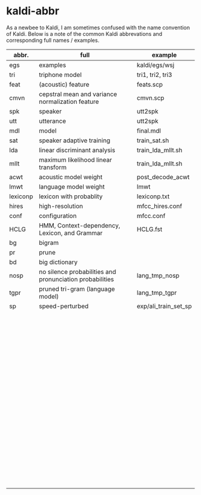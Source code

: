 # kaldi-abbr

As a newbee to Kaldi, I am sometimes confused with the name convention of Kaldi. Below is a note of the common Kaldi abbrevations and corresponding full names / examples.

| abbr. | full     | example       |
|-------|----------|---------------|
| egs   | examples | kaldi/egs/wsj |
| tri   | triphone model | tri1, tri2, tri3 |
| feat  | (acoustic) feature  | feats.scp  |
| cmvn  | cepstral mean and variance normalization feature | cmvn.scp  |
| spk  | speaker  | utt2spk  |
| utt  | utterance  | utt2spk  |
| mdl  | model  | final.mdl  |
| sat  | speaker adaptive training | train_sat.sh |
| lda  | linear discriminant analysis  |  train_lda_mllt.sh |
| mllt  | maximum likelihood linear transform   | train_lda_mllt.sh  |
| acwt  | acoustic model weight  | post_decode_acwt  |
| lmwt  | language model weight  | lmwt  |
| lexiconp  | lexicon with probablity | lexiconp.txt  |
| hires  | high-resolution  | mfcc_hires.conf  |
| conf  | configuration  | mfcc.conf |
| HCLG  | HMM, Context-dependency, Lexicon, and Grammar| HCLG.fst  |
| bg    |  bigram|   |
| pr  | prune  |   |
| bd  | big dictionary |   |
| nosp | no silence probabilities and pronunciation probabilities | lang_tmp_nosp |
| tgpr  | pruned tri-gram (language model) | lang_tmp_tgpr |
| sp  |  speed-perturbed   | exp/ali_train_set_sp  |
|   |   |   |
|   |   |   |
|   |   |   |
|   |   |   |
|   |   |   |
|   |   |   |
|   |   |   |
|   |   |   |
|   |   |   |
|   |   |   |
|   |   |   |
|   |   |   |
|   |   |   |
|   |   |   |
|   |   |   |
|   |   |   |
|   |   |   |
|   |   |   |
|   |   |   |
|   |   |   |
|   |   |   |
|   |   |   |
|   |   |   |
|   |   |   |
|   |   |   |
|   |   |   |
|   |   |   |
|   |   |   |
|   |   |   |
|   |   |   |
|   |   |   |
|   |   |   |
|   |   |   |
|   |   |   |
|   |   |   |
|   |   |   |
|   |   |   |
|   |   |   |
|   |   |   |
|   |   |   |
|   |   |   |
|   |   |   |
|   |   |   |
|   |   |   |
|   |   |   |
|   |   |   |
|   |   |   |
|   |   |   |
|   |   |   |
|   |   |   |
|   |   |   |
|   |   |   |
|   |   |   |
|   |   |   |
|   |   |   |
|   |   |   |
|   |   |   |
|   |   |   |
|   |   |   |
|   |   |   |
|   |   |   |
|   |   |   |
|   |   |   |
|   |   |   |
|   |   |   |
|   |   |   |
|   |   |   |
|   |   |   |
|   |   |   |
|   |   |   |
|   |   |   |
|   |   |   |
|   |   |   |
|   |   |   |
|   |   |   |
|   |   |   |
|   |   |   |
|   |   |   |
|   |   |   |
